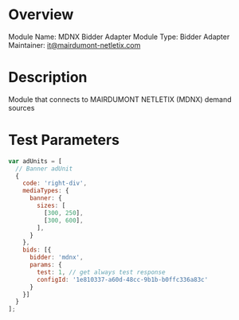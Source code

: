 # Overview

Module Name: MDNX Bidder Adapter
Module Type: Bidder Adapter
Maintainer: it@mairdumont-netletix.com

# Description

Module that connects to MAIRDUMONT NETLETIX (MDNX) demand sources

# Test Parameters

```javascript
var adUnits = [
  // Banner adUnit
  {
    code: 'right-div',
    mediaTypes: {
      banner: {
        sizes: [
          [300, 250],
          [300, 600],
        ],
      }
    },
    bids: [{
      bidder: 'mdnx',
      params: {
        test: 1, // get always test response
        configId: '1e810337-a60d-48cc-9b1b-b0ffc336a83c'
      }
    }]
  }
];
```
